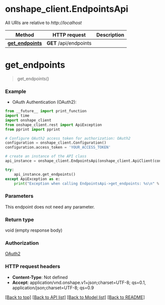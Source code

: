 # onshape_client.EndpointsApi

All URIs are relative to *http://localhost*

Method | HTTP request | Description
------------- | ------------- | -------------
[**get_endpoints**](EndpointsApi.md#get_endpoints) | **GET** /api/endpoints | 


# **get_endpoints**
> get_endpoints()



### Example

* OAuth Authentication (OAuth2): 
```python
from __future__ import print_function
import time
import onshape_client
from onshape_client.rest import ApiException
from pprint import pprint

# Configure OAuth2 access token for authorization: OAuth2
configuration = onshape_client.Configuration()
configuration.access_token = 'YOUR_ACCESS_TOKEN'

# create an instance of the API class
api_instance = onshape_client.EndpointsApi(onshape_client.ApiClient(configuration))

try:
    api_instance.get_endpoints()
except ApiException as e:
    print("Exception when calling EndpointsApi->get_endpoints: %s\n" % e)
```

### Parameters
This endpoint does not need any parameter.

### Return type

void (empty response body)

### Authorization

[OAuth2](../README.md#OAuth2)

### HTTP request headers

 - **Content-Type**: Not defined
 - **Accept**: application/vnd.onshape.v1+json;charset=UTF-8; qs=0.1, application/json;charset=UTF-8; qs=0.9

[[Back to top]](#) [[Back to API list]](../README.md#documentation-for-api-endpoints) [[Back to Model list]](../README.md#documentation-for-models) [[Back to README]](../README.md)

